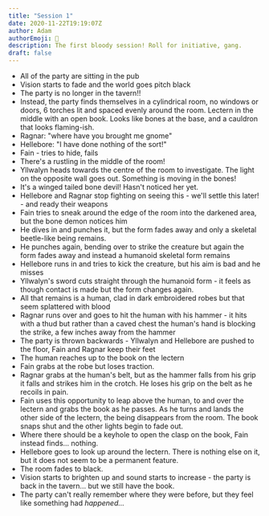 ```yaml
---
title: "Session 1"
date: 2020-11-22T19:19:07Z
author: Adam
authorEmoji: 👼
description: The first bloody session! Roll for initiative, gang.
draft: false
---
```


- All of the party are sitting in the pub
- Vision starts to fade and the world goes pitch black
- The party is no longer in the tavern!!
- Instead, the party finds themselves in a cylindrical room, no windows or doors, 6 torches lit and spaced evenly around the room. Lectern in the middle with an open book. Looks like bones at the base, and a cauldron that looks flaming-ish.
- Ragnar: "where have you brought me gnome"
- Hellebore: "I have done nothing of the sort!"
- Fain - tries to hide, fails
- There's a rustling in the middle of the room!
- Yllwalyn heads towards the centre of the room to investigate. The light on the opposite wall goes out. Something is moving in the bones!
- It's a winged tailed bone devil! Hasn't noticed her yet.
- Hellebore and Ragnar stop fighting on seeing this - we'll settle this later! - and ready their weapons
- Fain tries to sneak around the edge of the room into the darkened area, but the bone demon notices him
- He dives in and punches it, but the form fades away and only a skeletal beetle-like being remains. 
- He punches again, bending over to strike the creature but again the form fades away and instead a humanoid skeletal form remains
- Hellebore runs in and tries to kick the creature, but his aim is bad and he misses
- Yllwalyn's sword cuts straight through the humanoid form - it feels as though contact is made but the form changes again.
- All that remains is a human, clad in dark embroidered robes but that seem splattered with blood
- Ragnar runs over and goes to hit the human with his hammer - it hits with a thud but rather than a caved chest the human's hand is blocking the strike, a few inches away from the hammer
- The party is thrown backwards - Yllwalyn and Hellebore are pushed to the floor, Fain and Ragnar keep their feet
- The human reaches up to the book on the lectern
- Fain grabs at the robe but loses traction.
- Ragnar grabs at the human's belt, but as the hammer falls from his grip it falls and strikes him in the crotch. He loses his grip on the belt as he recoils in pain.
- Fain uses this opportunity to leap above the human, to and over the lectern and grabs the book as he passes. As he turns and lands the other side of the lectern, the being disappears from the room. The book snaps shut and the other lights begin to fade out.
- Where there should be a keyhole to open the clasp on the book, Fain instead finds... nothing.
- Hellebore goes to look up around the lectern. There is nothing else on it, but it does not seem to be a permanent feature. 
- The room fades to black.
- Vision starts to brighten up and sound starts to increase - the party is back in the tavern... but we still have the book.
- The party can't really remember where they were before, but they feel like something had _happened..._
